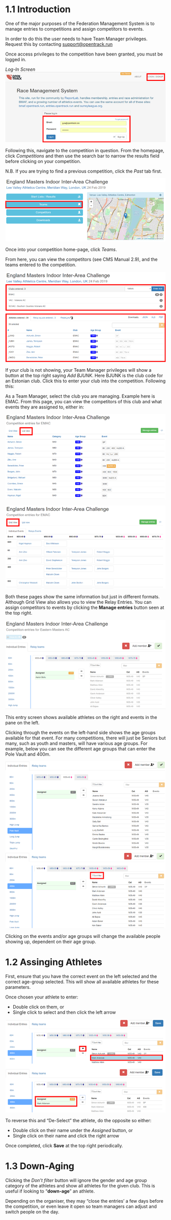 <!-- TITLE: Training Manual - Entering Competitions -->

# 1.1 Introduction
One of the major purposes of the Federation Management System is to manage entries to competitions and assign competitors to events.

In order to do this the user needs to have Team Manager privileges. Request this by contacting support@opentrack.run

Once access privileges to the competition have been granted, you must be logged in.

*Log-In Screen*
![Log In Screen](/uploads/competition-entries-images/picture-1.png "Log-In Screen")

Following this, navigate to the competition in question. From the homepage, click *Competitions* and then use the search bar to narrow the results field before clicking on your competition. 

N.B. If you are trying to find a previous competition, click the *Past* tab first.

![Competition Micro-Site](/uploads/competition-entries-images/picture-2.png "Picture 2")

Once into your competition home-page, click *Teams*.

From here, you can view the competitors (see CMS Manual 2.9), and the teams entered to the competition.

![Teams Entered](/uploads/competition-entries-images/picture-3.png "Picture 3")

If your club is not showing, your Team Manager privileges will show a button at the top right saying *Add BJUNK*. Here BJUNK is the club code for an Estonian club. Click this to enter your club into the competition. Following this:

As a Team Manager, select the club you are managing. Example here is EMAC. From this page, you can view the competitors of this club and what events they are assigned to, either in: 

![List View - Competitors](/uploads/competition-entries-images/picture-4.png "Picture 4")

![Grid View - Competitors](/uploads/competition-entries-images/picture-5.png "Picture 5")

Both these pages show the same information but just in different formats. Although Grid View also allows you to view the Relay Entries. You can assign competitors to events by clicking the **Manage entries** button seen at the top right.

![Available Competitors](/uploads/competition-entries-images/picture-6.png "Picture 6")

This entry screen shows available athletes on the right and events in the pane on the left. 

Clicking through the events on the left-hand side shows the age groups available for that event. For many competitions, there will just be Seniors but many, such as youth and masters, will have various age groups. For example, below you can see the different age groups that can enter the Pole Vault and 400m.

![Age Groups - Filtering](/uploads/competition-entries-images/picture-7.png "Picture 7")

Clicking on the events and/or age groups will change the available people showing up, dependent on their age group. 

# 1.2 Assinging Athletes
First, ensure that you have the correct event on the left selected and the correct age-group selected. This will show all available athletes for these parameters. 

Once chosen your athlete to enter:
* Double click on them, or
* Single click to select and then click the left arrow

![Assigning Competitors](/uploads/competition-entries-images/picture-8.png "Picture 8")

To reverse this and “De-Select” the athlete, do the opposite so either:
* Double click on their name under the *Assigned* button, or
* Single click on their name and click the right arrow

Once completed, click **Save** at the top right periodically. 

# 1.3 Down-Aging

Clicking the *Don’t filter* button will ignore the gender and age group category of the athletes and show all athletes for the given club. This is useful if looking to “**down-age**” an athlete. 

Depending on the organiser, they may “close the entries’ a few days before the competition, or even leave it open so team managers can adjust and switch people on the day.
